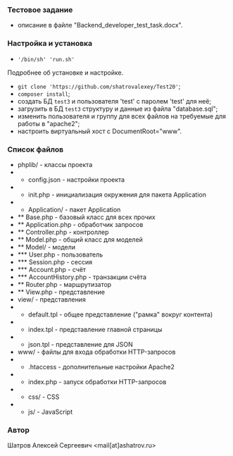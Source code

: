 ### Тестовое задание ###
* описание в файле "Backend_developer_test_task.docx".

### Настройка и установка ###
* `'/bin/sh' 'run.sh'`

Подробнее об установке и настройке.
* `git clone 'https://github.com/shatrovalexey/Test20'`;
* `composer install`;
* создать БД `test3` и пользователя 'test' с паролем 'test' для неё;
* загрузить в БД `test3` структуру и данные из файла "database.sql";
* изменить пользователя и группу для всех файлов на требуемые для работы в "apache2";
* настроить виртуальный хост с DocumentRoot="www".

### Список файлов ###
* phplib/ - классы проекта
* * config.json - настройки проекта
* * init.php - инициализация окружения для пакета Application
* * Application/ - пакет Application
* ** Base.php - базовый класс для всех прочих
* ** Application.php - обработчик запросов
* ** Controller.php - контроллер
* ** Model.php - общий класс для моделей
* ** Model/ - модели
* *** User.php - пользователь
* *** Session.php - сессия
* *** Account.php - счёт
* *** AccountHistory.php - транзакции счёта
* ** Router.php - маршрутизатор
* ** View.php - представление
* view/ - представления
* * default.tpl - общее представление ("рамка" вокруг контента)
* * index.tpl - представление главной страницы
* * json.tpl - представление для JSON
* www/ - файлы для входа обработки HTTP-запросов
* * .htaccess - дополнительные настройки Apache2
* * index.php - запуск обработки HTTP-запросов
* * css/ - CSS
* * js/ - JavaScript

### Автор ###
Шатров Алексей Сергеевич <mail[at]ashatrov.ru>